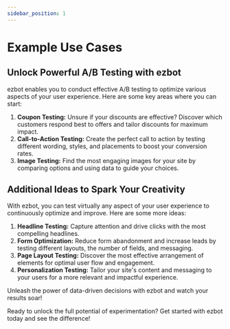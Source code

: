 ```yaml
---
sidebar_position: 1
---
```


# Example Use Cases

## Unlock Powerful A/B Testing with ezbot

ezbot enables you to conduct effective A/B testing to optimize various aspects of your user experience. Here are some key areas where you can start:

1. **Coupon Testing:** Unsure if your discounts are effective? Discover which customers respond best to offers and tailor discounts for maximum impact.
2. **Call-to-Action Testing:** Create the perfect call to action by testing different wording, styles, and placements to boost your conversion rates.
3. **Image Testing:** Find the most engaging images for your site by comparing options and using data to guide your choices.

## Additional Ideas to Spark Your Creativity

With ezbot, you can test virtually any aspect of your user experience to continuously optimize and improve. Here are some more ideas:

1. **Headline Testing:** Capture attention and drive clicks with the most compelling headlines.
2. **Form Optimization:** Reduce form abandonment and increase leads by testing different layouts, the number of fields, and messaging.
3. **Page Layout Testing:** Discover the most effective arrangement of elements for optimal user flow and engagement.
4. **Personalization Testing:** Tailor your site's content and messaging to your users for a more relevant and impactful experience.

Unleash the power of data-driven decisions with ezbot and watch your results soar!

Ready to unlock the full potential of experimentation? Get started with ezbot today and see the difference!
